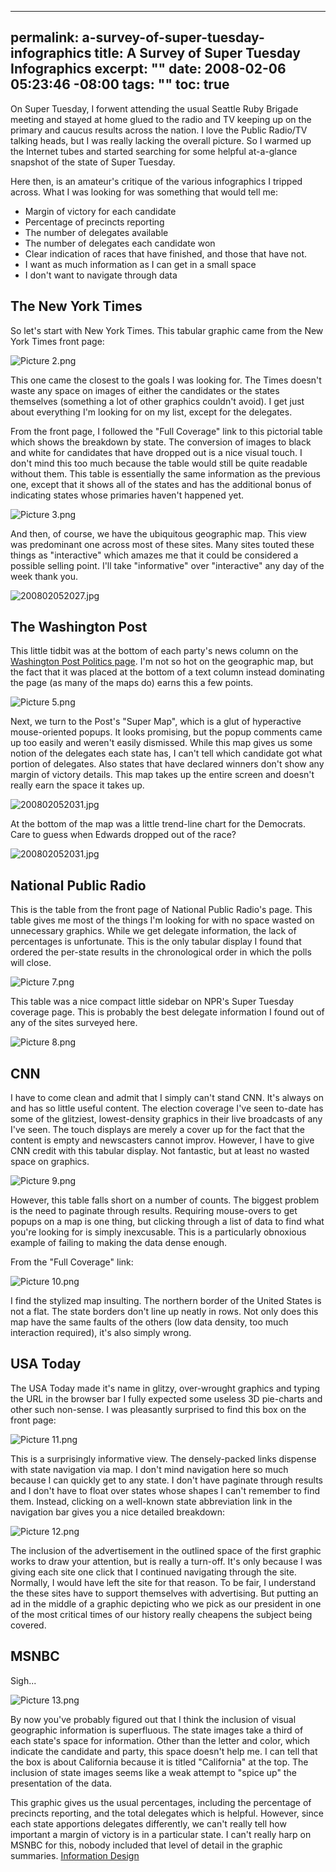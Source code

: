----- 
permalink: a-survey-of-super-tuesday-infographics
title: A Survey of Super Tuesday Infographics
excerpt: ""
date: 2008-02-06 05:23:46 -08:00
tags: ""
toc: true
-----
On Super Tuesday, I forwent attending the usual Seattle Ruby Brigade meeting and stayed at home glued to the radio and TV keeping up on the primary and caucus results across the nation. I love the Public Radio/TV talking heads, but I was really lacking the overall picture. So I warmed up the Internet tubes and started searching for some helpful at-a-glance snapshot of the state of Super Tuesday.

Here then, is an amateur's critique of the various infographics I tripped across. What I was looking for was something that would tell me:
*  Margin of victory for each candidate
*  Percentage of precincts reporting
*  The number of delegates available
*  The number of delegates each candidate won
*  Clear indication of races that have finished, and those that have not.
*  I want as much information as I can get in a small space
*  I don't want to navigate through data

## The New York Times

So let's start with New York Times. This tabular graphic came from the New York Times front page:

![Picture 2.png](/images/2008/02/picture-2.png)

This one came the closest to the goals I was looking for. The Times doesn't waste any space on images of either the candidates or the states themselves (something a lot of other graphics couldn't avoid). I get just about everything I'm looking for on my list, except for the delegates.

From the front page, I followed the "Full Coverage" link to this pictorial table which shows the breakdown by state. The conversion of images to black and white for candidates that have dropped out is a nice visual touch. I don't mind this too much because the table would still be quite readable without them. This table is essentially the same information as the previous one, except that it shows all of the states and has the additional bonus of indicating states whose primaries haven't happened yet.

![Picture 3.png](/images/2008/02/picture-3.png)

And then, of course, we have the ubiquitous geographic map. This view was predominant one across most of these sites. Many sites touted these things as "interactive" which amazes me that it could be considered a possible selling point. I'll take "informative" over "interactive" any day of the week thank you.

![200802052027.jpg](/images/2008/02/200802052027.jpg)
## The Washington Post

This little tidbit was at the bottom of each party's news column on the [Washington Post Politics page](http://www.washingtonpost.com/wp-dyn/content/politics/index.html). I'm not so hot on the geographic map, but the fact that it was placed at the bottom of a text column instead dominating the page (as many of the maps do) earns this a few points.

![Picture 5.png](/images/2008/02/picture-5.png)

Next, we turn to the Post's "Super Map", which is a glut of hyperactive mouse-oriented popups. It looks promising, but the popup comments came up too easily and weren't easily dismissed. While this map gives us some notion of the delegates each state has, I can't tell which candidate got what portion of delegates. Also states that have declared winners don't show any margin of victory details. This map takes up the entire screen and doesn't really earn the space it takes up.

![200802052031.jpg](/images/2008/02/200802052031.jpg)

At the bottom of the map was a little trend-line chart for the Democrats. Care to guess when Edwards dropped out of the race?

![200802052031.jpg](/images/2008/02/2008020520311.jpg)
## National Public Radio

This is the table from the front page of National Public Radio's page. This table gives me most of the things I'm looking for with no space wasted on unnecessary graphics. While we get delegate information, the lack of percentages is unfortunate. This is the only tabular display I found that ordered the per-state results in the chronological order in which the polls will close.

![Picture 7.png](/images/2008/02/picture-7.png)

This table was a nice compact little sidebar on NPR's Super Tuesday coverage page. This is probably the best delegate information I found out of any of the sites surveyed here.

![Picture 8.png](/images/2008/02/picture-8.png)

## CNN

I have to come clean and admit that I simply can't stand CNN. It's always on and has so little useful content. The election coverage I've seen to-date has some of the glitziest, lowest-density graphics in their live broadcasts of any I've seen. The touch displays are merely a cover up for the fact that the content is empty and newscasters cannot improv. However, I have to give CNN credit with this tabular display. Not fantastic, but at least no wasted space on graphics.

![Picture 9.png](/images/2008/02/picture-9.png)

However, this table falls short on a number of counts. The biggest problem is the need to paginate through results. Requiring mouse-overs to get popups on a map is one thing, but clicking through a list of data to find what you're looking for is simply inexcusable. This is a particularly obnoxious example of failing to making the data dense enough.

From the "Full Coverage" link:

![Picture 10.png](/images/2008/02/picture-10.png)

I find the stylized map insulting. The northern border of the United States is not a flat. The state borders don't line up neatly in rows. Not only does this map have the same faults of the others (low data density, too much interaction required), it's also simply wrong.
## USA Today

The USA Today made it's name in glitzy, over-wrought graphics and typing the URL in the browser bar I fully expected some useless 3D pie-charts and other such non-sense. I was pleasantly surprised to find this box on the front page:

![Picture 11.png](/images/2008/02/picture-11.png)

This is a surprisingly informative view. The densely-packed links dispense with state navigation via map. I don't mind navigation here so much because I can quickly get to any state. I don't have paginate through results and I don't have to float over states whose shapes I can't remember to find them. Instead, clicking on a well-known state abbreviation link in the navigation bar gives you a nice detailed breakdown:

![Picture 12.png](/images/2008/02/picture-12.png)

The inclusion of the advertisement in the outlined space of the first graphic works to draw your attention, but is really a turn-off. It's only because I was giving each site one click that I continued navigating through the site. Normally, I would have left the site for that reason. To be fair, I understand the these sites have to support themselves with advertising. But putting an ad in the middle of a graphic depicting who we pick as our president in one of the most critical times of our history really cheapens the subject being covered.
## MSNBC

Sigh...

![Picture 13.png](/images/2008/02/picture-13.png)

By now you've probably figured out that I think the inclusion of visual geographic information is superfluous. The state images take a third of each state's space for information. Other than the letter and color, which indicate the candidate and party, this space doesn't help me. I can tell that the box is about California because it is titled "California" at the top. The inclusion of state images seems like a weak attempt to "spice up" the presentation of the data.

This graphic gives us the usual percentages, including the percentage of precincts reporting, and the total delegates which is helpful. However, since each state apportions delegates differently, we can't really tell how important a margin of victory is in a particular state. I can't really harp on MSNBC for this, nobody included that level of detail in the graphic summaries.
[Information Design](http://technorati.com/tag/Information%20Design)
